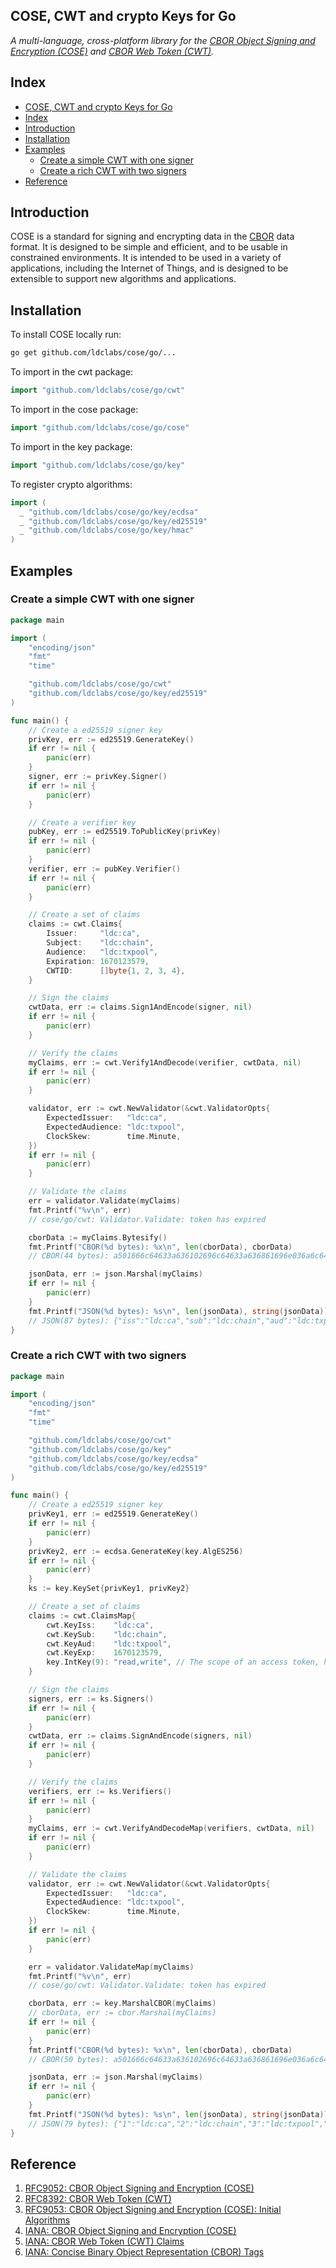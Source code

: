 COSE, CWT and crypto Keys for Go
-------------------------

*A multi-language, cross-platform library for the [CBOR Object Signing and Encryption (COSE)][cose-spec] and [CBOR Web Token (CWT)][cwt-spec].*

## Index

- [COSE, CWT and crypto Keys for Go](#cose-cwt-and-crypto-keys-for-go)
- [Index](#index)
- [Introduction](#introduction)
- [Installation](#installation)
- [Examples](#examples)
	- [Create a simple CWT with one signer](#create-a-simple-cwt-with-one-signer)
	- [Create a rich CWT with two signers](#create-a-rich-cwt-with-two-signers)
- [Reference](#reference)

## Introduction

COSE is a standard for signing and encrypting data in the [CBOR][cbor] data format. It is designed to be simple and efficient, and to be usable in constrained environments. It is intended to be used in a variety of applications, including the Internet of Things, and is designed to be extensible to support new algorithms and applications.

## Installation

To install COSE locally run:

```sh
go get github.com/ldclabs/cose/go/...
```

To import in the cwt package:

```go
import "github.com/ldclabs/cose/go/cwt"
```

To import in the cose package:

```go
import "github.com/ldclabs/cose/go/cose"
```

To import in the key package:

```go
import "github.com/ldclabs/cose/go/key"
```

To register crypto algorithms:

```go
import (
  _ "github.com/ldclabs/cose/go/key/ecdsa"
  _ "github.com/ldclabs/cose/go/key/ed25519"
  _ "github.com/ldclabs/cose/go/key/hmac"
)
```

## Examples

### Create a simple CWT with one signer

```go
package main

import (
	"encoding/json"
	"fmt"
	"time"

	"github.com/ldclabs/cose/go/cwt"
	"github.com/ldclabs/cose/go/key/ed25519"
)

func main() {
	// Create a ed25519 signer key
	privKey, err := ed25519.GenerateKey()
	if err != nil {
		panic(err)
	}
	signer, err := privKey.Signer()
	if err != nil {
		panic(err)
	}

	// Create a verifier key
	pubKey, err := ed25519.ToPublicKey(privKey)
	if err != nil {
		panic(err)
	}
	verifier, err := pubKey.Verifier()
	if err != nil {
		panic(err)
	}

	// Create a set of claims
	claims := cwt.Claims{
		Issuer:     "ldc:ca",
		Subject:    "ldc:chain",
		Audience:   "ldc:txpool",
		Expiration: 1670123579,
		CWTID:      []byte{1, 2, 3, 4},
	}

	// Sign the claims
	cwtData, err := claims.Sign1AndEncode(signer, nil)
	if err != nil {
		panic(err)
	}

	// Verify the claims
	myClaims, err := cwt.Verify1AndDecode(verifier, cwtData, nil)
	if err != nil {
		panic(err)
	}

	validator, err := cwt.NewValidator(&cwt.ValidatorOpts{
		ExpectedIssuer:   "ldc:ca",
		ExpectedAudience: "ldc:txpool",
		ClockSkew:        time.Minute,
	})
	if err != nil {
		panic(err)
	}

	// Validate the claims
	err = validator.Validate(myClaims)
	fmt.Printf("%v\n", err)
	// cose/go/cwt: Validator.Validate: token has expired

	cborData := myClaims.Bytesify()
	fmt.Printf("CBOR(%d bytes): %x\n", len(cborData), cborData)
	// CBOR(44 bytes): a501666c64633a636102696c64633a636861696e036a6c64633a7478706f6f6c041a638c103b074401020304

	jsonData, err := json.Marshal(myClaims)
	if err != nil {
		panic(err)
	}
	fmt.Printf("JSON(%d bytes): %s\n", len(jsonData), string(jsonData))
	// JSON(87 bytes): {"iss":"ldc:ca","sub":"ldc:chain","aud":"ldc:txpool","exp":1670123579,"cti":"01020304"}
}
```

### Create a rich CWT with two signers

```go
package main

import (
	"encoding/json"
	"fmt"
	"time"

	"github.com/ldclabs/cose/go/cwt"
	"github.com/ldclabs/cose/go/key"
	"github.com/ldclabs/cose/go/key/ecdsa"
	"github.com/ldclabs/cose/go/key/ed25519"
)

func main() {
	// Create a ed25519 signer key
	privKey1, err := ed25519.GenerateKey()
	if err != nil {
		panic(err)
	}
	privKey2, err := ecdsa.GenerateKey(key.AlgES256)
	if err != nil {
		panic(err)
	}
	ks := key.KeySet{privKey1, privKey2}

	// Create a set of claims
	claims := cwt.ClaimsMap{
		cwt.KeyIss:    "ldc:ca",
		cwt.KeySub:    "ldc:chain",
		cwt.KeyAud:    "ldc:txpool",
		cwt.KeyExp:    1670123579,
		key.IntKey(9): "read,write", // The scope of an access token, https://www.iana.org/assignments/cwt/cwt.xhtml.
	}

	// Sign the claims
	signers, err := ks.Signers()
	if err != nil {
		panic(err)
	}
	cwtData, err := claims.SignAndEncode(signers, nil)
	if err != nil {
		panic(err)
	}

	// Verify the claims
	verifiers, err := ks.Verifiers()
	if err != nil {
		panic(err)
	}
	myClaims, err := cwt.VerifyAndDecodeMap(verifiers, cwtData, nil)
	if err != nil {
		panic(err)
	}

	// Validate the claims
	validator, err := cwt.NewValidator(&cwt.ValidatorOpts{
		ExpectedIssuer:   "ldc:ca",
		ExpectedAudience: "ldc:txpool",
		ClockSkew:        time.Minute,
	})
	if err != nil {
		panic(err)
	}

	err = validator.ValidateMap(myClaims)
	fmt.Printf("%v\n", err)
	// cose/go/cwt: Validator.Validate: token has expired

	cborData, err := key.MarshalCBOR(myClaims)
	// cborData, err := cbor.Marshal(myClaims)
	if err != nil {
		panic(err)
	}
	fmt.Printf("CBOR(%d bytes): %x\n", len(cborData), cborData)
	// CBOR(50 bytes): a501666c64633a636102696c64633a636861696e036a6c64633a7478706f6f6c041a638c103b096a726561642c7772697465

	jsonData, err := json.Marshal(myClaims)
	if err != nil {
		panic(err)
	}
	fmt.Printf("JSON(%d bytes): %s\n", len(jsonData), string(jsonData))
	// JSON(79 bytes): {"1":"ldc:ca","2":"ldc:chain","3":"ldc:txpool","4":1670123579,"9":"read,write"}
}
```

## Reference

1. [RFC9052: CBOR Object Signing and Encryption (COSE)][cose-spec]
2. [RFC8392: CBOR Web Token (CWT)][cwt-spec]
3. [RFC9053: CBOR Object Signing and Encryption (COSE): Initial Algorithms][algorithms-spec]
4. [IANA: CBOR Object Signing and Encryption (COSE)][iana-cose]
5. [IANA: CBOR Web Token (CWT) Claims][iana-cwt]
6. [IANA: Concise Binary Object Representation (CBOR) Tags][iana-cbor-tags]


[cbor]: https://datatracker.ietf.org/doc/html/rfc8949
[cose-spec]: https://datatracker.ietf.org/doc/html/rfc9052
[cwt-spec]: https://datatracker.ietf.org/doc/html/rfc8392
[algorithms-spec]: https://datatracker.ietf.org/doc/html/rfc9053
[iana-cose]: https://www.iana.org/assignments/cose/cose.xhtml
[iana-cwt]: https://www.iana.org/assignments/cwt/cwt.xhtml
[iana-cbor-tags]: https://www.iana.org/assignments/cbor-tags/cbor-tags.xhtml
